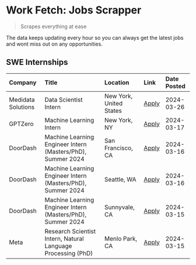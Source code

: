 # Work Fetch: Jobs Scrapper
> Scrapes everything at ease

The data keeps updating every hour so you can always get the latest jobs and wont miss out on any opportunities.

## SWE Internships
<!--START_SECTION:workfetch-->
| Company            | Title                                                        | Location                | Link                                                                                                                                                                                                                                                                     | Date Posted   |
|:-------------------|:-------------------------------------------------------------|:------------------------|:-------------------------------------------------------------------------------------------------------------------------------------------------------------------------------------------------------------------------------------------------------------------------|:--------------|
| Medidata Solutions | Data Scientist Intern                                        | New York, United States | [Apply](https://www.linkedin.com/jobs/view/data-scientist-intern-at-medidata-solutions-3810253704?position=9&pageNum=0&refId=XlJpah306XalMWL%2Fg3BQVg%3D%3D&trackingId=fPoZ8B8h8n9pyDCTirrkDA%3D%3D&trk=public_jobs_jserp-result_search-card)                            | 2024-03-26    |
| GPTZero            | Machine Learning Intern                                      | New York, NY            | [Apply](https://www.linkedin.com/jobs/view/machine-learning-intern-at-gptzero-3860723963?position=8&pageNum=0&refId=XlJpah306XalMWL%2Fg3BQVg%3D%3D&trackingId=cvnMSFV8DS2JdBcV4VNvwg%3D%3D&trk=public_jobs_jserp-result_search-card)                                     | 2024-03-17    |
| DoorDash           | Machine Learning Engineer Intern (Masters/PhD), Summer 2024  | San Francisco, CA       | [Apply](https://www.linkedin.com/jobs/view/machine-learning-engineer-intern-masters-phd-summer-2024-at-doordash-3736457737?position=3&pageNum=0&refId=XlJpah306XalMWL%2Fg3BQVg%3D%3D&trackingId=f5CSF0kdpo7nkH8nrQg0Hw%3D%3D&trk=public_jobs_jserp-result_search-card)   | 2024-03-16    |
| DoorDash           | Machine Learning Engineer Intern (Masters/PhD), Summer 2024  | Seattle, WA             | [Apply](https://www.linkedin.com/jobs/view/machine-learning-engineer-intern-masters-phd-summer-2024-at-doordash-3736455966?position=4&pageNum=0&refId=XlJpah306XalMWL%2Fg3BQVg%3D%3D&trackingId=PNx2i014ctgLITfCqnDjoQ%3D%3D&trk=public_jobs_jserp-result_search-card)   | 2024-03-16    |
| DoorDash           | Machine Learning Engineer Intern (Masters/PhD), Summer 2024  | Sunnyvale, CA           | [Apply](https://www.linkedin.com/jobs/view/machine-learning-engineer-intern-masters-phd-summer-2024-at-doordash-3736454973?position=2&pageNum=0&refId=XlJpah306XalMWL%2Fg3BQVg%3D%3D&trackingId=aGWClWAqCGBJY2rbt%2Fg0fA%3D%3D&trk=public_jobs_jserp-result_search-card) | 2024-03-15    |
| Meta               | Research Scientist Intern, Natural Language Processing (PhD) | Menlo Park, CA          | [Apply](https://www.linkedin.com/jobs/view/research-scientist-intern-natural-language-processing-phd-at-meta-3858718375?position=10&pageNum=0&refId=XlJpah306XalMWL%2Fg3BQVg%3D%3D&trackingId=b7nspJ%2Fbva1FSJUrle7XgQ%3D%3D&trk=public_jobs_jserp-result_search-card)   | 2024-03-15    |
<!--END_SECTION:workfetch-->
